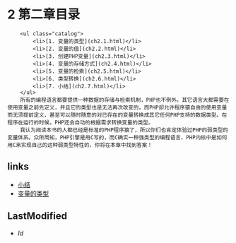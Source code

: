 # 2 第二章目录 


		<ul class="catalog">
			<li>[1. 变量的类型](ch2.1.html)</li>
			<li>[2. 变量的值](ch2.2.html)</li>
			<li>[3. 创建PHP变量](ch2.3.html)</li>
			<li>[4. 变量的存储方式](ch2.4.html)</li>
			<li>[5. 变量的检索](ch2.5.html)</li>
			<li>[6. 类型转换](ch2.6.html)</li>
			<li>[7. 小结](ch2.7.html)</li>
		</ul>
		所有的编程语言都要提供一种数据的存储与检索机制，PHP也不例外。其它语言大都需要在使用变量之前先定义，并且它的类型也是无法再次改变的，而PHP却允许程序猿自由的使用变量而无须提前定义，甚至可以随时随意的对已存在的变量转换成其它任何PHP支持的数据类型。在程序在运行的时候，PHP还会自动的根据需求转换变量的类型。
		我认为阅读本书的人都已经是标准的PHP程序猿了，所以你们也肯定体验过PHP的弱类型的变量体系。众所周知，PHP引擎是用C写的，而C确实一种强类型的编程语言，PHP内核中是如何用C来实现自己的这种弱类型特性的，你将在本章中找到答案！


## links
   * [小结](<1.5.md>)
   * [变量的类型](<2.1.md>)

## LastModified 
   * $Id$
